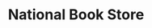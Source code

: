 ---
title: "National Book Store"
url: /manila/national-book-store-paz-mendoza-guazon-avenue/
shop: books
---
